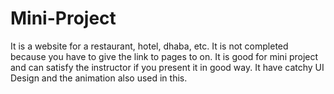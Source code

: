 # Mini-Project
It is a website for a restaurant, hotel, dhaba, etc.
It is not completed because you have to give the link to pages to on.
It is good for mini project and can satisfy the instructor if you present it in good way.
It have catchy UI Design and the animation also used in this.
